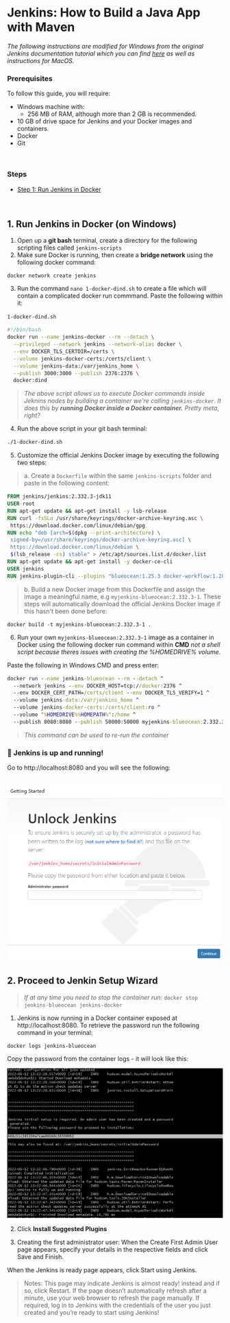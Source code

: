 # Jenkins: How to Build a Java App with Maven
*The following instructions are modified for Windows from the original Jenkins documentation tutorial which you can find [here](https://www.jenkins.io/doc/tutorials/build-a-java-app-with-maven/) as well as instructions for MacOS.*

### Prerequisites
To follow this guide, you will require:

- Windows machine with:
  - 256 MB of RAM, although more than 2 GB is recommended.
- 10 GB of drive space for Jenkins and your Docker images and containers.
- Docker
- Git 

<br>

### Steps
- [Step 1: Run Jenkins in Docker](#step1)
  

<br>  

## <a name="step1">1. Run Jenkins in Docker (on Windows)</a>
1. Open up a **git bash** terminal, create a directory for the following scripting files called `jenkins-scripts`
2. Make sure Docker is running, then create a **bridge network** using the following docker command:

```docker
docker network create jenkins
```

3. Run the command `nano 1-docker-dind.sh` to create a file which will contain a complicated docker run commmand.  Paste the following within it:

`1-docker-dind.sh`
```sh
#!/bin/bash
docker run --name jenkins-docker --rm --detach \
  --privileged --network jenkins --network-alias docker \
  --env DOCKER_TLS_CERTDIR=/certs \
  --volume jenkins-docker-certs:/certs/client \
  --volume jenkins-data:/var/jenkins_home \
  --publish 3000:3000 --publish 2376:2376 \
  docker:dind
```

> *The above script allows us to execute Docker commands inside Jeknins nodes by building a container we're calling `jenkins-docker`. It does this by **running Docker inside a Docker container.**  Pretty meta, right?*

4. Run the above script in your git bash terminal:

```sh
./1-docker-dind.sh
```

5. Customize the official Jenkins Docker image by executing the following two steps:

  > a. Create a `Dockerfile` within the same `jenkins-scripts` folder and paste in the following content:
  
 ```dockerfile
FROM jenkins/jenkins:2.332.3-jdk11
USER root
RUN apt-get update && apt-get install -y lsb-release
RUN curl -fsSLo /usr/share/keyrings/docker-archive-keyring.asc \
  https://download.docker.com/linux/debian/gpg
RUN echo "deb [arch=$(dpkg --print-architecture) \
  signed-by=/usr/share/keyrings/docker-archive-keyring.asc] \
  https://download.docker.com/linux/debian \
  $(lsb_release -cs) stable" > /etc/apt/sources.list.d/docker.list
RUN apt-get update && apt-get install -y docker-ce-cli
USER jenkins
RUN jenkins-plugin-cli --plugins "blueocean:1.25.3 docker-workflow:1.28"
 ```

  > b. Build a new Docker image from this Dockerfile and assign the image a meaningful name, e.g `myjenkins-blueocean:2.332.3-1`. These steps will automatically download the official Jenkins Docker image if this hasn't been done before:
  
  ```docker
  docker build -t myjenkins-blueocean:2.332.3-1 .
  ```
  
6. Run your own `myjenkins-blueocean:2.332.3-1` image as a container in Docker using the following docker run command within **CMD** *not a shell script because theres issues with creating the %HOMEDRIVE% volume*.  

Paste the following in Windows CMD and press enter:

```cmd
docker run --name jenkins-blueocean --rm --detach ^
  --network jenkins --env DOCKER_HOST=tcp://docker:2376 ^
  --env DOCKER_CERT_PATH=/certs/client --env DOCKER_TLS_VERIFY=1 ^
  --volume jenkins-data:/var/jenkins_home ^
  --volume jenkins-docker-certs:/certs/client:ro ^
  --volume "%HOMEDRIVE%%HOMEPATH%":/home ^
  --publish 8080:8080 --publish 50000:50000 myjenkins-blueocean:2.332.3-1
```

> *This command can be used to re-run the container*

### :tada: Jenkins is up and running!
Go to http://localhost:8080 and you will see the following:

<br>

<img src="/imgs/1-jenkins.png">

<br>

## <a name="step2">2. Proceed to Jenkin Setup Wizard</a>
>*If at any time you need to stop the container run:* `docker stop jenkins-blueocean jenkins-docker`

1. Jenkins is now running in a Docker container exposed at http://localhost:8080.  To retrieve the password run the following command in your terminal:

```
docker logs jenkins-blueocean
```

Copy the password from the container logs - it will look like this:

<img src="/imgs/2-jenkins.png">

<br>

2. Click **Install Suggested Plugins**

3. Creating the first administrator user: When the Create First Admin User page appears, specify your details in the respective fields and click Save and Finish.

When the Jenkins is ready page appears, click Start using Jenkins.

>Notes:
>This page may indicate Jenkins is almost ready! instead and if so, click Restart.
> If the page doesn’t automatically refresh after a minute, use your web browser to refresh the page manually.
> If required, log in to Jenkins with the credentials of the user you just created and you’re ready to start using Jenkins!


